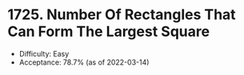 # 1725. Number Of Rectangles That Can Form The Largest Square
- Difficulty: Easy
- Acceptance: 78.7% (as of 2022-03-14)
